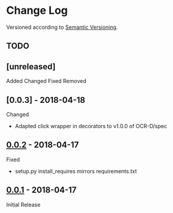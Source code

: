 Change Log
==========

Versioned according to [Semantic Versioning](http://semver.org/).

## TODO

## [unreleased]
Added
Changed
Fixed
Removed

## [0.0.3] - 2018-04-18

Changed
  * Adapted click wrapper in decorators to v1.0.0 of OCR-D/spec

## [0.0.2] - 2018-04-17

Fixed
  * setup.py install_requires mirrors requirements.txt

## [0.0.1] - 2018-04-17

Initial Release

<!-- link-labels -->
[0.0.2]: ../../compare/v0.0.1...v0.0.2
[0.0.1]: ../../compare/HEAD...v0.0.1

